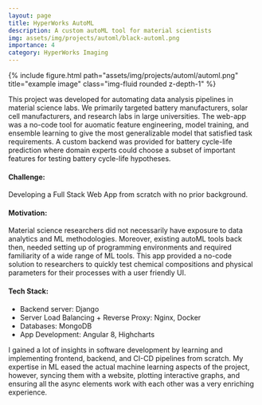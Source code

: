 ```yaml
---
layout: page
title: HyperWorks AutoML
description: A custom autoML tool for material scientists 
img: assets/img/projects/automl/black-automl.png
importance: 4
category: HyperWorks Imaging
---
```


<div class="row">
    <div class="col-sm mt-12 mt-md-0">
        {% include figure.html path="assets/img/projects/automl/automl.png" title="example image" class="img-fluid rounded z-depth-1" %}
    </div>
</div>

This project was developed for automating data analysis pipelines in material science labs. We primarily targeted battery manufacturers, solar cell manufacturers, and research labs in large universities. The web-app was a no-code tool for auomatic feature engineering, model training, and ensemble learning to give the most generalizable model that satisfied task requirements. A custom backend was provided for battery cycle-life prediction where domain experts could choose a subset of important features for testing battery cycle-life hypotheses.

<h4>Challenge:</h4> Developing a Full Stack Web App from scratch with no prior background. 

<h4>Motivation:</h4> Material science researchers did not necessarily have exposure to data analytics and ML methodologies. Moreover, existing autoML tools back then, needed setting up of programming environments and required familiarity of a wide range of ML tools. This app provided a no-code solution to researchers to quickly test chemical compositions and physical parameters for their processes with a user friendly UI. 

<h4>Tech Stack:</h4> 
<ul>
    <li>Backend server: Django</li>
    <li>Server Load Balancing + Reverse Proxy: Nginx, Docker</li>
    <li>Databases: MongoDB</li>
    <li>App Development: Angular 8, Highcharts</li>
</ul>

I gained a lot of insights in software development by learning and implementing frontend, backend, and CI-CD pipelines from scratch. My expertise in ML eased the actual machine learning aspects of the project, however, syncing them with a website, plotting interactive graphs, and ensuring all the async elements work with each other was a very enriching experience.